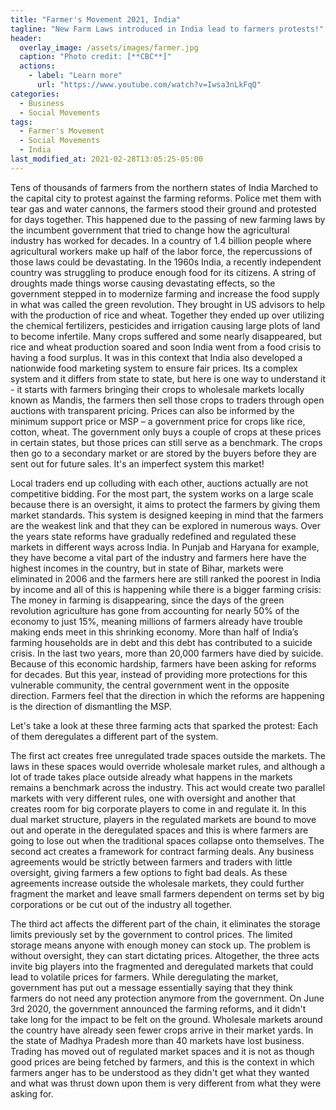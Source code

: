 ```yaml
---
title: "Farmer's Movement 2021, India"
tagline: "New Farm Laws introduced in India lead to farmers protests!"
header:
  overlay_image: /assets/images/farmer.jpg
  caption: "Photo credit: [**CBC**]"
  actions:
    - label: "Learn more"
      url: "https://www.youtube.com/watch?v=Iwsa3nLkFqQ"
categories:
  - Business
  - Social Movements
tags:
  - Farmer's Movement
  - Social Movements
  - India
last_modified_at: 2021-02-28T13:05:25-05:00
---
```


Tens of thousands of farmers from the northern states of India Marched to the capital city to protest against the farming reforms. Police met them with tear gas and water cannons, the farmers stood their ground and protested for days together. This happened due to the passing of new farming laws by the incumbent government that tried to change how the agricultural industry has worked for decades. In a country of 1.4 billion people where agricultural workers make up half of the labor force, the repercussions of those laws could be devastating. In the 1960s India, a recently independent country was struggling to produce enough food for its citizens. A string of droughts made things worse causing devastating  effects, so the government stepped in to modernize farming and increase the food supply in what was called the green revolution. They brought in US advisors to help with the production of rice and wheat. Together they ended up over utilizing the chemical fertilizers, pesticides and irrigation causing large plots of land to become infertile. Many crops suffered and some nearly disappeared, but rice and wheat production soared and soon India went from a food crisis to having a food surplus. It was in this context that India also developed a nationwide food marketing system to ensure fair prices. Its a complex system and it differs from state to state, but here is one way to understand it - it starts with farmers bringing their crops to wholesale markets locally known as Mandis, the farmers then sell those crops to traders through open auctions with transparent pricing. Prices can also be informed by the minimum support price or MSP – a government price for crops like rice, cotton, wheat. The government only buys a couple of crops at these prices in certain states, but those prices can still serve as a benchmark. The crops then go to a secondary market or are stored by the buyers before they are sent out for future sales. It's an imperfect system this market! 

Local traders end up colluding with each other, auctions actually are not competitive bidding. For the most part, the system works on a large scale because there is an oversight, it aims to protect the farmers by giving them market standards. This system is designed keeping in mind that the  farmers are the weakest link and that they can be explored in numerous ways. Over the years state reforms have gradually redefined and regulated these markets in different ways across India. In Punjab and Haryana for example, they have become a vital part of the industry and farmers here have the highest incomes in the country, but in state of Bihar, markets were eliminated in 2006 and the farmers here are still ranked the poorest in India by income and all of this is happening while there is a bigger farming crisis: The money in farming is disappearing, since the days of the green revolution agriculture has gone from accounting for nearly 50% of the economy to just 15%, meaning millions of farmers already have trouble making ends meet in this shrinking economy. More than half of India’s farming households are in debt and this debt has contributed to a suicide crisis. In the last two years, more than 20,000 farmers have died by suicide. Because of this economic hardship, farmers have been asking for reforms for decades. But this year, instead of providing more protections for this vulnerable community, the central government went in the opposite direction. Farmers feel that the direction in which the reforms are happening is the direction of dismantling the MSP. 

Let's take a look at these three farming acts that sparked the protest: Each of them deregulates a different part of the system.

The first act creates free unregulated trade spaces outside the markets. The laws in these spaces would override wholesale market rules, and although a lot of trade takes place outside already what happens in the markets remains a benchmark across the industry. This act would create two parallel markets with very different rules, one with oversight and another that creates room for big corporate players to come in and regulate it. In this dual market structure, players in the regulated markets are bound to move out and operate in the deregulated spaces and this is where farmers are going to lose out when the traditional spaces collapse onto themselves. 
The second act creates a framework for contract farming deals. Any business agreements would be strictly between farmers and traders with little oversight, giving farmers a few options to fight bad deals. As these agreements increase outside the wholesale markets, they could further fragment the market and leave small farmers dependent on terms set by big corporations or be cut out of the industry all together. 

The third act affects the different part of the chain, it eliminates the storage limits previously set by the government to control prices. The limited storage means anyone with enough money can stock up. The problem is without oversight, they can start dictating prices. Altogether, the three acts invite big players into the fragmented and deregulated markets that could lead to volatile prices for farmers. While deregulating the market, government has put out a message essentially saying that they think farmers do not need any protection anymore from the government. On June 3rd 2020, the government announced the farming reforms, and it didn't take long for the impact to be felt on the ground. Wholesale markets around the country have already seen fewer crops arrive in their market yards. In the state of Madhya Pradesh more than 40 markets have lost business. Trading has moved out of regulated market spaces and it is not as though good prices are being fetched by farmers, and this is the context in which farmers anger has to be understood as they didn't get what they wanted and what was thrust down upon them is very different from what they were asking for. 
